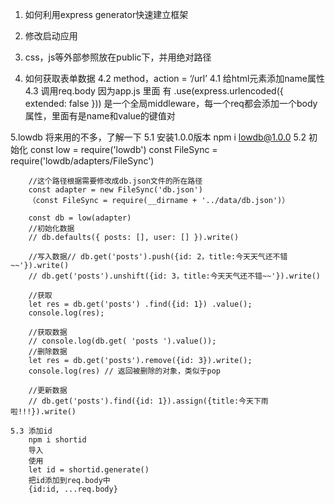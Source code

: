 1. 如何利用express generator快速建立框架
2. 修改启动应用
3. css，js等外部参照放在public下，并用绝对路径

4. 如何获取表单数据
 4.2 method，action = ‘/url’
 4.1 给html元素添加name属性
 4.3 调用req.body 
    因为app.js 里面 有 .use(express.urlencoded({ extended: false }))
    是一个全局middleware，每一个req都会添加一个body属性，里面有是name和value的键值对

5.lowdb
        将来用的不多，了解一下
    5.1 安装1.0.0版本
        npm i lowdb@1.0.0
    5.2 初始化
        const low = require('lowdb')
        const FileSync = require('lowdb/adapters/FileSync')
        
        //这个路径根据需要修改成db.json文件的所在路径
        const adapter = new FileSync('db.json')
        （const FileSync = require(__dirname + '../data/db.json')）

        const db = low(adapter)
        //初始化数据
        // db.defaults({ posts: [], user: [] }).write()

        //写入数据// db.get('posts').push({id: 2，title:今天天气还不错~~'}).write()
        // db.get('posts').unshift({id: 3，title:今天天气还不错~~'}).write()

        //获取
        let res = db.get('posts') .find({id: 1}) .value();
        console.log(res);

        //获取数据
        // console.log(db.get( 'posts ').value());
        //删除数据
        let res = db.get('posts').remove({id: 3}).write();
        console.log(res) // 返回被删除的对象，类似于pop

        //更新数据
        // db.get('posts').find({id: 1}).assign({title:今天下雨啦!!!}).write()

    5.3 添加id
        npm i shortid
        导入
        使用
        let id = shortid.generate()
        把id添加到req.body中
        {id:id, ...req.body}


